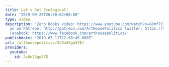```yaml
---
title: Let's Get Ecological!
date: "2019-09-25T20:56:02+08:00"
type: video
description: 'Zero Books video: https://www.youtube.com/watch?v=G0mf7j756io Support
  us on Patreon: http://patreon.com/ArtHousePolitics Twitter: https://twitter.com/ArtHousePtx
  Facebook: https://www.facebook.com/arthousepolitics/'
publishdate: "2019-05-11T22:08:45.000Z"
url: /arthousepolitics/2cOn25gw57E/
providers:
  youtube:
    id: 2cOn25gw57E
---
```

